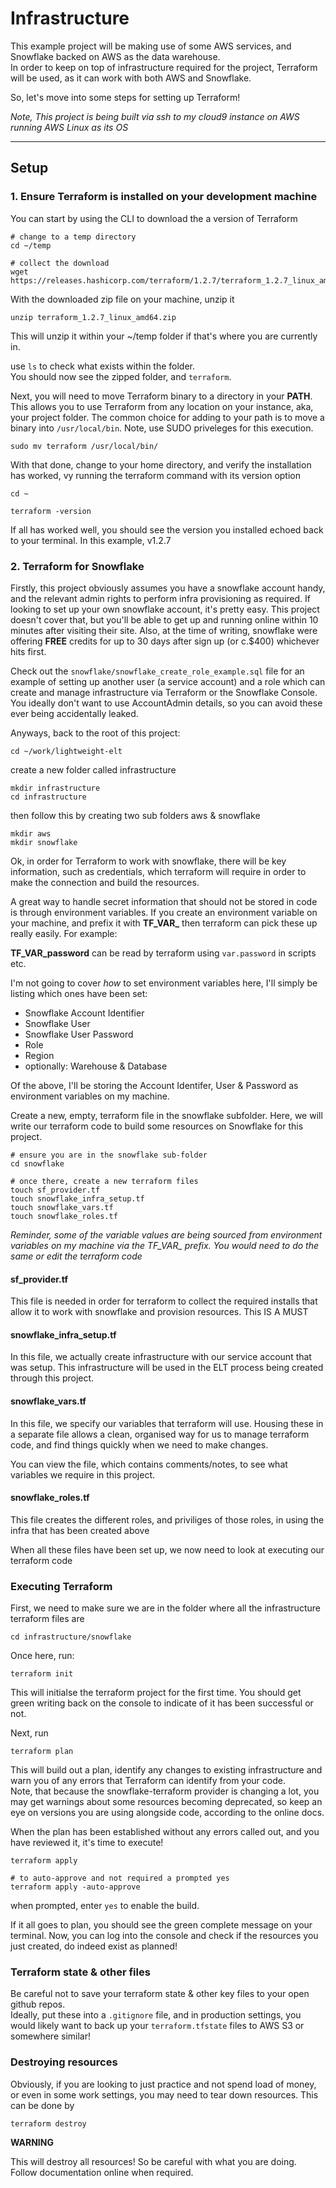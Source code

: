 # Infrastructure

This example project will be making use of some AWS services, and Snowflake backed on AWS as the data warehouse.<br>
In order to keep on top of infrastructure required for the project, Terraform will be used, as it can work with both AWS and Snowflake.

So, let's move into some steps for setting up Terraform!

*Note, This project is being built via ssh to my cloud9 instance on AWS running AWS Linux as its OS*

-------

## Setup

### 1. Ensure Terraform is installed on your development machine

You can start by using the CLI to download the a version of Terraform
```
# change to a temp directory 
cd ~/temp 

# collect the download 
wget https://releases.hashicorp.com/terraform/1.2.7/terraform_1.2.7_linux_amd64.zip
```

With the downloaded zip file on your machine, unzip it
```
unzip terraform_1.2.7_linux_amd64.zip
```
This will unzip it within your ~/temp folder if that's where you are currently in.

use `ls` to check what exists within the folder.<br>
You should now see the zipped folder, and `terraform`.

Next, you will need to move Terraform binary to a directory in your **PATH**. This allows you to use Terraform from any location on your instance, aka, your project folder. The common choice for adding to your path is to move a binary into `/usr/local/bin`. Note, use SUDO priveleges for this execution.
```
sudo mv terraform /usr/local/bin/
```

With that done, change to your home directory, and verify the installation has worked, vy running the terraform command with its version option
```
cd ~

terraform -version
```
If all has worked well, you should see the version you installed echoed back to your terminal. In this example, v1.2.7


### 2. Terraform for Snowflake

Firstly, this project obviously assumes you have a snowflake account handy, and the relevant admin rights to perform infra provisioning as required. If looking to set up your own snowflake account, it's pretty easy. This project doesn't cover that, but you'll be able to get up and running online within 10 minutes after visiting their site. Also, at the time of writing, snowflake were offering **FREE** credits for up to 30 days after sign up (or c.$400) whichever hits first.

Check out the `snowflake/snowflake_create_role_example.sql` file for an example of setting up another user (a service account) and a role which can create and manage infrastructure via Terraform or the Snowflake Console. You ideally don't want to use AccountAdmin details, so you can avoid these ever being accidentally leaked.

Anyways, back to the root of this project:

```
cd ~/work/lightweight-elt
```

create a new folder called infrastructure

```
mkdir infrastructure
cd infrastructure
```

then follow this by creating two sub folders aws & snowflake

```
mkdir aws
mkdir snowflake
```

Ok, in order for Terraform to work with snowflake, there will be key information, such as credentials, which terraform will require in order to make the connection and build the resources.

A great way to handle secret information that should not be stored in code is through environment variables. If you create an environment variable on your machine, and prefix it with **TF_VAR_** then terraform can pick these up really easily. For example:

**TF_VAR_password** can be read by terraform using `var.password` in scripts etc.

I'm not going to cover *how* to set environment variables here, I'll simply be listing which ones have been set:

* Snowflake Account Identifier
* Snowflake User
* Snowflake User Password
* Role
* Region
* optionally: Warehouse & Database

Of the above, I'll be storing the Account Identifer, User & Password as environment variables on my machine.

Create a new, empty, terraform file in the snowflake subfolder. Here, we will write our terraform code to build some resources on Snowflake for this project.

```
# ensure you are in the snowflake sub-folder
cd snowflake

# once there, create a new terraform files
touch sf_provider.tf 
touch snowflake_infra_setup.tf
touch snowflake_vars.tf
touch snowflake_roles.tf 
```

*Reminder, some of the variable values are being sourced from environment variables on my machine via the TF_VAR_ prefix. You would need to do the same or edit the terraform code*

#### sf_provider.tf

This file is needed in order for terraform to collect the required installs that allow it to work with snowflake and provision resources. This IS A MUST

#### snowflake_infra_setup.tf

In this file, we actually create infrastructure with our service account that was setup. This infrastructure will be used in the ELT process being created through this project.

#### snowflake_vars.tf

In this file, we specify our variables that terraform will use. Housing these in a separate file allows a clean, organised way for us to manage terraform code, and find things quickly when we need to make changes.

You can view the file, which contains comments/notes, to see what variables we require in this project.

#### snowflake_roles.tf 

This file creates the different roles, and priviliges of those roles, in using the infra that has been created above


When all these files have been set up, we now need to look at executing our terraform code

### Executing Terraform

First, we need to make sure we are in the folder where all the infrastructure terraform files are

```
cd infrastructure/snowflake
```

Once here, run:

```
terraform init
```

This will initialse the terraform project for the first time. You should get green writing back on the console to indicate of it has been successful or not.

Next, run

```
terraform plan
```

This will build out a plan, identify any changes to existing infrastructure and warn you of any errors that Terraform can identify from your code. <br>
Note, that because the snowflake-terraform provider is changing a lot, you may get warnings about some resources becoming deprecated, so keep an eye on versions you are using alongside code, according to the online docs.

When the plan has been established without any errors called out, and you have reviewed it, it's time to execute!

```
terraform apply

# to auto-approve and not required a prompted yes
terraform apply -auto-approve
```

when prompted, enter `yes` to enable the build.

If it all goes to plan, you should see the green complete message on your terminal. Now, you can log into the console and check if the resources you just created, do indeed exist as planned!

### Terraform state & other files

Be careful not to save your terraform state & other key files to your open github repos.<br>
Ideally, put these into a `.gitignore` file, and in production settings, you would likely want to back up your `terraform.tfstate` files to AWS S3 or somewhere similar!

### Destroying resources

Obviously, if you are looking to just practice and not spend load of money, or even in some work settings, you may need to tear down resources. This can be done by

```
terraform destroy
```

**WARNING**

This will destroy all resources! So be careful with what you are doing. Follow documentation online when required.